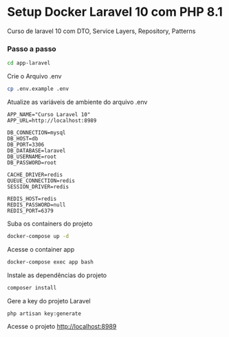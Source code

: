 
# Setup Docker Laravel 10 com PHP 8.1

Curso de laravel 10 com DTO, Service Layers, Repository, Patterns

### Passo a passo

```sh
cd app-laravel
```


Crie o Arquivo .env
```sh
cp .env.example .env
```

Atualize as variáveis de ambiente do arquivo .env
```dosini
APP_NAME="Curso Laravel 10"
APP_URL=http://localhost:8989

DB_CONNECTION=mysql
DB_HOST=db
DB_PORT=3306
DB_DATABASE=laravel
DB_USERNAME=root
DB_PASSWORD=root

CACHE_DRIVER=redis
QUEUE_CONNECTION=redis
SESSION_DRIVER=redis

REDIS_HOST=redis
REDIS_PASSWORD=null
REDIS_PORT=6379
```


Suba os containers do projeto
```sh
docker-compose up -d
```


Acesse o container app
```sh
docker-compose exec app bash
```


Instale as dependências do projeto
```sh
composer install
```


Gere a key do projeto Laravel
```sh
php artisan key:generate
```


Acesse o projeto
[http://localhost:8989](http://localhost:8989)
